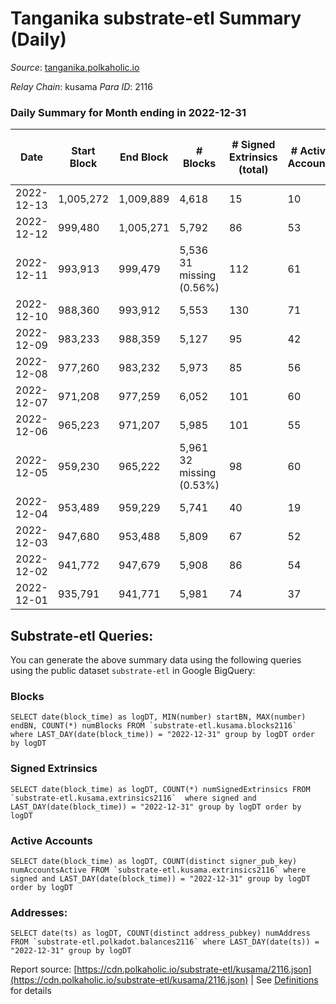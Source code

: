# Tanganika substrate-etl Summary (Daily)

_Source_: [tanganika.polkaholic.io](https://tanganika.polkaholic.io)

*Relay Chain*: kusama
*Para ID*: 2116



### Daily Summary for Month ending in 2022-12-31


| Date | Start Block | End Block | # Blocks | # Signed Extrinsics (total) | # Active Accounts | # Passive | # New | # Addresses with Balances | # Events | # Transfers | # XCM Transfers In | # XCM Transfers Out |
| ---- | ----------- | --------- | -------- | --------------------------- | ----------------- | --------- | ----- | ------------------------- | -------- | ----------- | ------------------ | ------------------- |
| 2022-12-13 | 1,005,272 | 1,009,889 | 4,618  | 15 | 10 |  |  |  | 66,823 | 15  |   |   |
| 2022-12-12 | 999,480 | 1,005,271 | 5,792  | 86 | 53 |  |  |  | 84,034 | 71  |   |   |
| 2022-12-11 | 993,913 | 999,479 | 5,536 31 missing (0.56%) | 112 | 61 |  |  |  | 79,423 | 94  |   |   |
| 2022-12-10 | 988,360 | 993,912 | 5,553  | 130 | 71 |  |  |  | 79,627 | 74  |   |   |
| 2022-12-09 | 983,233 | 988,359 | 5,127  | 95 | 42 |  |  |  | 77,395 | 58  |   |   |
| 2022-12-08 | 977,260 | 983,232 | 5,973  | 85 | 56 |  |  |  | 89,498 | 62  |   |   |
| 2022-12-07 | 971,208 | 977,259 | 6,052  | 101 | 60 |  |  |  | 90,813 | 89  |   |   |
| 2022-12-06 | 965,223 | 971,207 | 5,985  | 101 | 55 |  |  | 3,213 | 90,696 | 78  |   |   |
| 2022-12-05 | 959,230 | 965,222 | 5,961 32 missing (0.53%) | 98 | 60 |  |  |  | 90,602 | 75  |   |   |
| 2022-12-04 | 953,489 | 959,229 | 5,741  | 40 | 19 |  |  |  | 86,799 | 14  |   |   |
| 2022-12-03 | 947,680 | 953,488 | 5,809  | 67 | 52 |  |  |  | 88,071 | 57  |   |   |
| 2022-12-02 | 941,772 | 947,679 | 5,908  | 86 | 54 |  |  |  | 89,091 | 76  |   |   |
| 2022-12-01 | 935,791 | 941,771 | 5,981  | 74 | 37 |  |  |  | 89,731 | 63  |   |   |

## Substrate-etl Queries:
You can generate the above summary data using the following queries using the public dataset `substrate-etl` in Google BigQuery:


### Blocks
```
SELECT date(block_time) as logDT, MIN(number) startBN, MAX(number) endBN, COUNT(*) numBlocks FROM `substrate-etl.kusama.blocks2116`  where LAST_DAY(date(block_time)) = "2022-12-31" group by logDT order by logDT
```


### Signed Extrinsics
```
SELECT date(block_time) as logDT, COUNT(*) numSignedExtrinsics FROM `substrate-etl.kusama.extrinsics2116`  where signed and LAST_DAY(date(block_time)) = "2022-12-31" group by logDT order by logDT
```


### Active Accounts
```
SELECT date(block_time) as logDT, COUNT(distinct signer_pub_key) numAccountsActive FROM `substrate-etl.kusama.extrinsics2116` where signed and LAST_DAY(date(block_time)) = "2022-12-31" group by logDT order by logDT
```


### Addresses:
```
SELECT date(ts) as logDT, COUNT(distinct address_pubkey) numAddress FROM `substrate-etl.polkadot.balances2116` where LAST_DAY(date(ts)) = "2022-12-31" group by logDT
```



Report source: [https://cdn.polkaholic.io/substrate-etl/kusama/2116.json](https://cdn.polkaholic.io/substrate-etl/kusama/2116.json) | See [Definitions](/DEFINITIONS.md) for details
